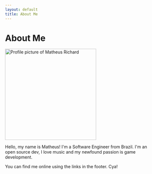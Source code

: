 ```yaml
---
layout: default
title: About Me
---
```


<div class="post">
  <h1 class="pageTitle">About Me</h1>
  <div class="profilePic">
    <img loading="lazy" width=300 height=300 src="{{ '/assets/img/me.jpg' | prepend: site.baseurl }}" alt="Profile picture of Matheus Richard">
  </div>
  <p class="intro">Hello, my name is Matheus! I'm a Software Engineer from Brazil. I'm an open source dev, I love music and my newfound passion is game development.</p>
  <p>You can find me online using the links in the footer. Cya!</p>
  <!-- <h2>Features</h2>
  <ul>
    <li>Built with SASS + GULP + BROWSERSYNC + AUTOPREFIXER</li>
      <li>SVG Social Icons from <a href="http://customizr.net/icons/">Customizr</a></li>
      <li><a href="http://responsive-nav.com/">Responsive Nav Menu</a></li>
      <li><a href="https://github.com/snaptortoise/jekyll-rss-feeds">XML Feed for RSS Readers</a></li>
      <li>Contact Form via <a href="http://formspree.io/">Formspree</a></li>
      <li>5 Post Loop with excerpt on Home Page</li>
      <li>Previous / Next Post Navigation</li>
      <li>Estimated Reading Time for posts</li>
      <li><a href="https://github.com/adobe-webplatform/dropcap.js">Drop Cap</a> on posts</li>
      <li><a href="http://typecast.com/blog/a-more-modern-scale-for-web-typography">A Better Type Scale</a></li>
    </ul> -->
</div>
